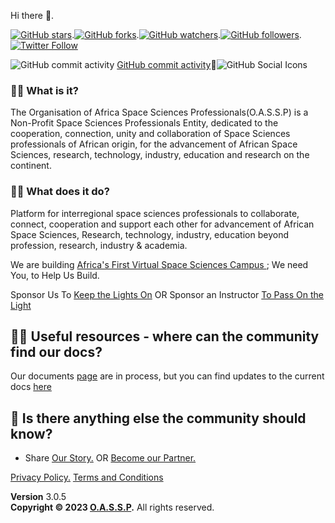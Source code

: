  Hi there 👋.
 
 <a href="https://github.com/OASSP/readme.md"><img src="https://img.shields.io/github/stars/OASSP/.github/app-privacy-policy-generator.svg?style=social&amp;label=Star" alt="GitHub stars"></a>.<a href="https://github.com/OASSP/OASSP.github.io/fork"><img src="https://img.shields.io/github/forks/josephkb87/josephkb87.svg?style=social&amp;label=Fork" alt="GitHub forks"></a>.<a href="https://github.com/josephkb87/josephkb87"><img src="https://img.shields.io/github/watchers/josephkb87/josephkb87.svg?style=social&amp;label=Watch" alt="GitHub watchers"></a>.<a href="https://github.com/josephkb87/josephkb87"><img src="https://img.shields.io/github/followers/josephkb87.svg?style=social&amp;label=Follow" alt="GitHub followers"></a>.<a href="https://twitter.com/josephkb87"><img src="https://img.shields.io/twitter/follow/clydekingkid.svg?style=social" alt="Twitter Follow"></a>

 ![GitHub commit activity](https://img.shields.io/github/commit-activity/w/josephkb87/oassp)</a> [GitHub commit activity](https://img.shields.io/github/commit-activity/w/josephkb87/oassp)</a>🌱![GitHub Social Icons](https://img.shields.io/github/stars/oassp?style=social)

###  🙋‍♀️ **What is it**?
The Organisation of Africa Space Sciences Professionals(O.A.S.S.P) is a Non-Profit Space Sciences Professionals Entity, dedicated to the cooperation, connection, unity and collaboration of Space Sciences professionals of African origin, for the advancement of African Space Sciences, research, technology, industry, education and research on the continent. 

### 🙋‍♀️ **What does it do?**
Platform for interregional space sciences professionals  to collaborate, connect, cooperation and support each other for advancement of African Space Sciences, Research, technology, industry, education beyond profession, research, industry & academia.

We are building <a href="https://www.campus.oassp.org/index.html">Africa's First Virtual Space Sciences Campus </a>; We need You, to Help Us Build.

Sponsor Us To <a href="https://www.campus.oassp.org/sponsor.html"> Keep  the Lights On</a> OR Sponsor  an Instructor <a href="https://www.campus.oassp.org/sponsor.html"> To Pass On the Light </a>

## 👩‍💻 **Useful resources - where can the community find our docs?** 

Our documents [page](docs.oassp.org) are in process, but you can find updates to the current docs [here](https://github.com/OASSP/docs)

## 🙋‍ **Is there anything else the community should know?**

-  Share <a href="https://www.campus.oassp.org/socials.html">Our Story.</a> OR  <a href="https://www.campus.oassp.org/partners.html">Become our Partner.</a>

<a href="https://www.oassp.org/privacy">Privacy Policy.</a> <a href="https://www.oassp.org/termsandconditions">Terms and Conditions</a>

<footer class="main-footer">
    <div class="float-right d-none d-sm-block">
      <b>Version</b> 3.0.5
    </div>
    <strong>Copyright &copy; 2023 <a href="https://www.oassp.org">O.A.S.S.P</a>.</strong> All rights
    reserved.
 
  </footer>
<!--

-->
